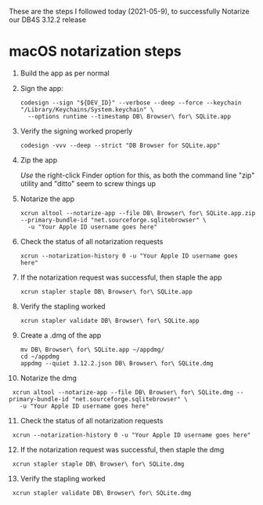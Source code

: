 These are the steps I followed today (2021-05-9), to successfully Notarize our DB4S 3.12.2 release

# macOS notarization steps


1. Build the app as per normal


2. Sign the app:

   ```
   codesign --sign "${DEV_ID}" --verbose --deep --force --keychain "/Library/Keychains/System.keychain" \
     --options runtime --timestamp DB\ Browser\ for\ SQLite.app
   ```


3. Verify the signing worked properly

   ```
   codesign -vvv --deep --strict "DB Browser for SQLite.app"
   ```


4. Zip the app

   *Use* the right-click Finder option for this, as both the command line "zip" utility and "ditto" seem to screw things up


5. Notarize the app

   ```
   xcrun altool --notarize-app --file DB\ Browser\ for\ SQLite.app.zip --primary-bundle-id "net.sourceforge.sqlitebrowser" \
     -u "Your Apple ID username goes here"
   ```


6. Check the status of all notarization requests

   ```
   xcrun --notarization-history 0 -u "Your Apple ID username goes here"
   ```


7. If the notarization request was successful, then staple the app

   ```
   xcrun stapler staple DB\ Browser\ for\ SQLite.app
   ```


8. Verify the stapling worked

   ```
   xcrun stapler validate DB\ Browser\ for\ SQLite.app
   ```


9. Create a .dmg of the app

   ```
   mv DB\ Browser\ for\ SQLite.app ~/appdmg/
   cd ~/appdmg
   appdmg --quiet 3.12.2.json DB\ Browser\ for\ SQLite.dmg
   ```


10. Notarize the dmg

   ```
    xcrun altool --notarize-app --file DB\ Browser\ for\ SQLite.dmg --primary-bundle-id "net.sourceforge.sqlitebrowser" \
      -u "Your Apple ID username goes here"
   ```


11. Check the status of all notarization requests

   ```
    xcrun --notarization-history 0 -u "Your Apple ID username goes here"
   ```


12. If the notarization request was successful, then staple the dmg

   ```
    xcrun stapler staple DB\ Browser\ for\ SQLite.dmg
   ```


13. Verify the stapling worked

   ```
    xcrun stapler validate DB\ Browser\ for\ SQLite.dmg
   ```
